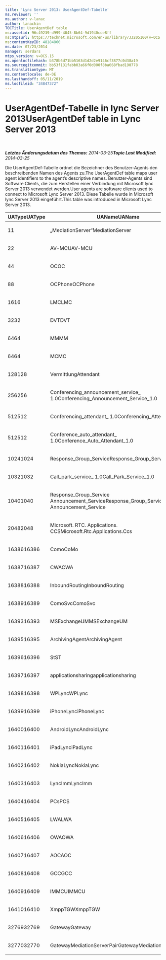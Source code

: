 ```yaml
---
title: 'Lync Server 2013: UserAgentDef-Tabelle'
ms.reviewer: ''
ms.author: v-lanac
author: lanachin
TOCTitle: UserAgentDef table
ms:assetid: 96c49239-d999-4045-8b64-9d1940cce8ff
ms:mtpsurl: https://technet.microsoft.com/en-us/library/JJ205100(v=OCS.15)
ms:contentKeyID: 48184860
ms.date: 07/23/2014
manager: serdars
mtps_version: v=OCS.15
ms.openlocfilehash: b378b6d71bb5163d1d2d2e9146cf3877c0d38a19
ms.sourcegitcommit: bb53f131fabb03a66f0d000f8ba668fbad190778
ms.translationtype: MT
ms.contentlocale: de-DE
ms.lasthandoff: 05/11/2019
ms.locfileid: "34847372"
---
```

<div data-xmlns="http://www.w3.org/1999/xhtml">

<div class="topic" data-xmlns="http://www.w3.org/1999/xhtml" data-msxsl="urn:schemas-microsoft-com:xslt" data-cs="http://msdn.microsoft.com/en-us/">

<div data-asp="http://msdn2.microsoft.com/asp">

# <a name="useragentdef-table-in-lync-server-2013"></a><span data-ttu-id="0511f-102">UserAgentDef-Tabelle in lync Server 2013</span><span class="sxs-lookup"><span data-stu-id="0511f-102">UserAgentDef table in Lync Server 2013</span></span>

</div>

<div id="mainSection">

<div id="mainBody">

<span> </span>

<span data-ttu-id="0511f-103">_**Letztes Änderungsdatum des Themas:** 2014-03-25_</span><span class="sxs-lookup"><span data-stu-id="0511f-103">_**Topic Last Modified:** 2014-03-25_</span></span>

<span data-ttu-id="0511f-104">Die UserAgentDef-Tabelle ordnet die Bezeichner des Benutzer-Agents den beschreibenden Namen des Agents zu.</span><span class="sxs-lookup"><span data-stu-id="0511f-104">The UserAgentDef table maps user agent identifiers to the agent’s descriptive names.</span></span> <span data-ttu-id="0511f-105">Benutzer-Agents sind Software Clients, die zum Herstellen einer Verbindung mit Microsoft lync Server 2013 verwendet werden.</span><span class="sxs-lookup"><span data-stu-id="0511f-105">User agents are software clients used to connect to Microsoft Lync Server 2013.</span></span> <span data-ttu-id="0511f-106">Diese Tabelle wurde in Microsoft lync Server 2013 eingeführt.</span><span class="sxs-lookup"><span data-stu-id="0511f-106">This table was introduced in Microsoft Lync Server 2013.</span></span>


<table>
<colgroup>
<col style="width: 33%" />
<col style="width: 33%" />
<col style="width: 33%" />
</colgroup>
<thead>
<tr class="header">
<th><span data-ttu-id="0511f-107">UAType</span><span class="sxs-lookup"><span data-stu-id="0511f-107">UAType</span></span></th>
<th><span data-ttu-id="0511f-108">UAName</span><span class="sxs-lookup"><span data-stu-id="0511f-108">UAName</span></span></th>
<th><span data-ttu-id="0511f-109">UACategory</span><span class="sxs-lookup"><span data-stu-id="0511f-109">UACategory</span></span></th>
</tr>
</thead>
<tbody>
<tr class="odd">
<td><p><span data-ttu-id="0511f-110">1</span><span class="sxs-lookup"><span data-stu-id="0511f-110">1</span></span></p></td>
<td><p><span data-ttu-id="0511f-111">„MediationServer“</span><span class="sxs-lookup"><span data-stu-id="0511f-111">MediationServer</span></span></p></td>
<td><p><span data-ttu-id="0511f-112">„MediationServer“</span><span class="sxs-lookup"><span data-stu-id="0511f-112">MediationServer</span></span></p></td>
</tr>
<tr class="even">
<td><p><span data-ttu-id="0511f-113">2</span><span class="sxs-lookup"><span data-stu-id="0511f-113">2</span></span></p></td>
<td><p><span data-ttu-id="0511f-114">AV-MCU</span><span class="sxs-lookup"><span data-stu-id="0511f-114">AV-MCU</span></span></p></td>
<td><p><span data-ttu-id="0511f-115">AV-MCU</span><span class="sxs-lookup"><span data-stu-id="0511f-115">AV-MCU</span></span></p></td>
</tr>
<tr class="odd">
<td><p><span data-ttu-id="0511f-116">4</span><span class="sxs-lookup"><span data-stu-id="0511f-116">4</span></span></p></td>
<td><p><span data-ttu-id="0511f-117">OC</span><span class="sxs-lookup"><span data-stu-id="0511f-117">OC</span></span></p></td>
<td><p><span data-ttu-id="0511f-118">OC</span><span class="sxs-lookup"><span data-stu-id="0511f-118">OC</span></span></p></td>
</tr>
<tr class="even">
<td><p><span data-ttu-id="0511f-119">8</span><span class="sxs-lookup"><span data-stu-id="0511f-119">8</span></span></p></td>
<td><p><span data-ttu-id="0511f-120">OCPhone</span><span class="sxs-lookup"><span data-stu-id="0511f-120">OCPhone</span></span></p></td>
<td><p><span data-ttu-id="0511f-121">OCPhone</span><span class="sxs-lookup"><span data-stu-id="0511f-121">OCPhone</span></span></p></td>
</tr>
<tr class="odd">
<td><p><span data-ttu-id="0511f-122">16</span><span class="sxs-lookup"><span data-stu-id="0511f-122">16</span></span></p></td>
<td><p><span data-ttu-id="0511f-123">LMC</span><span class="sxs-lookup"><span data-stu-id="0511f-123">LMC</span></span></p></td>
<td><p><span data-ttu-id="0511f-124">LMC</span><span class="sxs-lookup"><span data-stu-id="0511f-124">LMC</span></span></p></td>
</tr>
<tr class="even">
<td><p><span data-ttu-id="0511f-125">32</span><span class="sxs-lookup"><span data-stu-id="0511f-125">32</span></span></p></td>
<td><p><span data-ttu-id="0511f-126">DVT</span><span class="sxs-lookup"><span data-stu-id="0511f-126">DVT</span></span></p></td>
<td><p><span data-ttu-id="0511f-127">DVT</span><span class="sxs-lookup"><span data-stu-id="0511f-127">DVT</span></span></p></td>
</tr>
<tr class="odd">
<td><p><span data-ttu-id="0511f-128">64</span><span class="sxs-lookup"><span data-stu-id="0511f-128">64</span></span></p></td>
<td><p><span data-ttu-id="0511f-129">MM</span><span class="sxs-lookup"><span data-stu-id="0511f-129">MM</span></span></p></td>
<td><p><span data-ttu-id="0511f-130">MM</span><span class="sxs-lookup"><span data-stu-id="0511f-130">MM</span></span></p></td>
</tr>
<tr class="even">
<td><p><span data-ttu-id="0511f-131">64</span><span class="sxs-lookup"><span data-stu-id="0511f-131">64</span></span></p></td>
<td><p><span data-ttu-id="0511f-132">MC</span><span class="sxs-lookup"><span data-stu-id="0511f-132">MC</span></span></p></td>
<td><p><span data-ttu-id="0511f-133">MM</span><span class="sxs-lookup"><span data-stu-id="0511f-133">MM</span></span></p></td>
</tr>
<tr class="odd">
<td><p><span data-ttu-id="0511f-134">128</span><span class="sxs-lookup"><span data-stu-id="0511f-134">128</span></span></p></td>
<td><p><span data-ttu-id="0511f-135">Vermittlung</span><span class="sxs-lookup"><span data-stu-id="0511f-135">Attendant</span></span></p></td>
<td><p><span data-ttu-id="0511f-136">Vermittlung</span><span class="sxs-lookup"><span data-stu-id="0511f-136">Attendant</span></span></p></td>
</tr>
<tr class="even">
<td><p><span data-ttu-id="0511f-137">256</span><span class="sxs-lookup"><span data-stu-id="0511f-137">256</span></span></p></td>
<td><p><span data-ttu-id="0511f-138">Conferencing_announcement_service_ 1.0</span><span class="sxs-lookup"><span data-stu-id="0511f-138">Conferencing_Announcement_Service_1.0</span></span></p></td>
<td><p><span data-ttu-id="0511f-139">CAS</span><span class="sxs-lookup"><span data-stu-id="0511f-139">CAS</span></span></p></td>
</tr>
<tr class="odd">
<td><p><span data-ttu-id="0511f-140">512</span><span class="sxs-lookup"><span data-stu-id="0511f-140">512</span></span></p></td>
<td><p><span data-ttu-id="0511f-141">Conferencing_attendant_ 1.0</span><span class="sxs-lookup"><span data-stu-id="0511f-141">Conferencing_Attendant_1.0</span></span></p></td>
<td><p><span data-ttu-id="0511f-142">CAA</span><span class="sxs-lookup"><span data-stu-id="0511f-142">CAA</span></span></p></td>
</tr>
<tr class="even">
<td><p><span data-ttu-id="0511f-143">512</span><span class="sxs-lookup"><span data-stu-id="0511f-143">512</span></span></p></td>
<td><p><span data-ttu-id="0511f-144">Conference_auto_attendant_ 1.0</span><span class="sxs-lookup"><span data-stu-id="0511f-144">Conference_Auto_Attendant_1.0</span></span></p></td>
<td><p><span data-ttu-id="0511f-145">CAA</span><span class="sxs-lookup"><span data-stu-id="0511f-145">CAA</span></span></p></td>
</tr>
<tr class="odd">
<td><p><span data-ttu-id="0511f-146">1024</span><span class="sxs-lookup"><span data-stu-id="0511f-146">1024</span></span></p></td>
<td><p><span data-ttu-id="0511f-147">Response_Group_Service</span><span class="sxs-lookup"><span data-stu-id="0511f-147">Response_Group_Service</span></span></p></td>
<td><p><span data-ttu-id="0511f-148">RGS</span><span class="sxs-lookup"><span data-stu-id="0511f-148">RGS</span></span></p></td>
</tr>
<tr class="even">
<td><p><span data-ttu-id="0511f-149">1032</span><span class="sxs-lookup"><span data-stu-id="0511f-149">1032</span></span></p></td>
<td><p><span data-ttu-id="0511f-150">Call_park_service_ 1.0</span><span class="sxs-lookup"><span data-stu-id="0511f-150">Call_Park_Service_1.0</span></span></p></td>
<td><p><span data-ttu-id="0511f-151">CPS</span><span class="sxs-lookup"><span data-stu-id="0511f-151">CPS</span></span></p></td>
</tr>
<tr class="odd">
<td><p><span data-ttu-id="0511f-152">1040</span><span class="sxs-lookup"><span data-stu-id="0511f-152">1040</span></span></p></td>
<td><p><span data-ttu-id="0511f-153">Response_Group_Service Announcement_Service</span><span class="sxs-lookup"><span data-stu-id="0511f-153">Response_Group_Service Announcement_Service</span></span></p></td>
<td><p><span data-ttu-id="0511f-154">Als</span><span class="sxs-lookup"><span data-stu-id="0511f-154">AS</span></span></p></td>
</tr>
<tr class="even">
<td><p><span data-ttu-id="0511f-155">2048</span><span class="sxs-lookup"><span data-stu-id="0511f-155">2048</span></span></p></td>
<td><p><span data-ttu-id="0511f-156">Microsoft. RTC. Applications. CCS</span><span class="sxs-lookup"><span data-stu-id="0511f-156">Microsoft.Rtc.Applications.Ccs</span></span></p></td>
<td><p><span data-ttu-id="0511f-157">CCS</span><span class="sxs-lookup"><span data-stu-id="0511f-157">CCS</span></span></p></td>
</tr>
<tr class="odd">
<td><p><span data-ttu-id="0511f-158">16386</span><span class="sxs-lookup"><span data-stu-id="0511f-158">16386</span></span></p></td>
<td><p><span data-ttu-id="0511f-159">Como</span><span class="sxs-lookup"><span data-stu-id="0511f-159">CoMo</span></span></p></td>
<td><p><span data-ttu-id="0511f-160">Como</span><span class="sxs-lookup"><span data-stu-id="0511f-160">CoMo</span></span></p></td>
</tr>
<tr class="even">
<td><p><span data-ttu-id="0511f-161">16387</span><span class="sxs-lookup"><span data-stu-id="0511f-161">16387</span></span></p></td>
<td><p><span data-ttu-id="0511f-162">CWA</span><span class="sxs-lookup"><span data-stu-id="0511f-162">CWA</span></span></p></td>
<td><p><span data-ttu-id="0511f-163">CWA</span><span class="sxs-lookup"><span data-stu-id="0511f-163">CWA</span></span></p></td>
</tr>
<tr class="odd">
<td><p><span data-ttu-id="0511f-164">16388</span><span class="sxs-lookup"><span data-stu-id="0511f-164">16388</span></span></p></td>
<td><p><span data-ttu-id="0511f-165">InboundRouting</span><span class="sxs-lookup"><span data-stu-id="0511f-165">InboundRouting</span></span></p></td>
<td><p><span data-ttu-id="0511f-166">InboundRouting</span><span class="sxs-lookup"><span data-stu-id="0511f-166">InboundRouting</span></span></p></td>
</tr>
<tr class="even">
<td><p><span data-ttu-id="0511f-167">16389</span><span class="sxs-lookup"><span data-stu-id="0511f-167">16389</span></span></p></td>
<td><p><span data-ttu-id="0511f-168">ComoSvc</span><span class="sxs-lookup"><span data-stu-id="0511f-168">ComoSvc</span></span></p></td>
<td><p><span data-ttu-id="0511f-169">ComoSvc</span><span class="sxs-lookup"><span data-stu-id="0511f-169">ComoSvc</span></span></p></td>
</tr>
<tr class="odd">
<td><p><span data-ttu-id="0511f-170">16393</span><span class="sxs-lookup"><span data-stu-id="0511f-170">16393</span></span></p></td>
<td><p><span data-ttu-id="0511f-171">MSExchangeUM</span><span class="sxs-lookup"><span data-stu-id="0511f-171">MSExchangeUM</span></span></p></td>
<td><p><span data-ttu-id="0511f-172">ExUM</span><span class="sxs-lookup"><span data-stu-id="0511f-172">ExUM</span></span></p></td>
</tr>
<tr class="even">
<td><p><span data-ttu-id="0511f-173">16395</span><span class="sxs-lookup"><span data-stu-id="0511f-173">16395</span></span></p></td>
<td><p><span data-ttu-id="0511f-174">ArchivingAgent</span><span class="sxs-lookup"><span data-stu-id="0511f-174">ArchivingAgent</span></span></p></td>
<td><p><span data-ttu-id="0511f-175">ARCHAGENT</span><span class="sxs-lookup"><span data-stu-id="0511f-175">ARCHAGENT</span></span></p></td>
</tr>
<tr class="odd">
<td><p><span data-ttu-id="0511f-176">16396</span><span class="sxs-lookup"><span data-stu-id="0511f-176">16396</span></span></p></td>
<td><p><span data-ttu-id="0511f-177">St</span><span class="sxs-lookup"><span data-stu-id="0511f-177">ST</span></span></p></td>
<td><p><span data-ttu-id="0511f-178">St</span><span class="sxs-lookup"><span data-stu-id="0511f-178">ST</span></span></p></td>
</tr>
<tr class="even">
<td><p><span data-ttu-id="0511f-179">16397</span><span class="sxs-lookup"><span data-stu-id="0511f-179">16397</span></span></p></td>
<td><p><span data-ttu-id="0511f-180">applicationsharing</span><span class="sxs-lookup"><span data-stu-id="0511f-180">applicationsharing</span></span></p></td>
<td><p><span data-ttu-id="0511f-181">ASMCU</span><span class="sxs-lookup"><span data-stu-id="0511f-181">ASMCU</span></span></p></td>
</tr>
<tr class="odd">
<td><p><span data-ttu-id="0511f-182">16398</span><span class="sxs-lookup"><span data-stu-id="0511f-182">16398</span></span></p></td>
<td><p><span data-ttu-id="0511f-183">WPLync</span><span class="sxs-lookup"><span data-stu-id="0511f-183">WPLync</span></span></p></td>
<td><p><span data-ttu-id="0511f-184">WPLync</span><span class="sxs-lookup"><span data-stu-id="0511f-184">WPLync</span></span></p></td>
</tr>
<tr class="even">
<td><p><span data-ttu-id="0511f-185">16399</span><span class="sxs-lookup"><span data-stu-id="0511f-185">16399</span></span></p></td>
<td><p><span data-ttu-id="0511f-186">iPhoneLync</span><span class="sxs-lookup"><span data-stu-id="0511f-186">iPhoneLync</span></span></p></td>
<td><p><span data-ttu-id="0511f-187">iPhoneLync</span><span class="sxs-lookup"><span data-stu-id="0511f-187">iPhoneLync</span></span></p></td>
</tr>
<tr class="odd">
<td><p><span data-ttu-id="0511f-188">16400</span><span class="sxs-lookup"><span data-stu-id="0511f-188">16400</span></span></p></td>
<td><p><span data-ttu-id="0511f-189">AndroidLync</span><span class="sxs-lookup"><span data-stu-id="0511f-189">AndroidLync</span></span></p></td>
<td><p><span data-ttu-id="0511f-190">AndroidLync</span><span class="sxs-lookup"><span data-stu-id="0511f-190">AndroidLync</span></span></p></td>
</tr>
<tr class="even">
<td><p><span data-ttu-id="0511f-191">16401</span><span class="sxs-lookup"><span data-stu-id="0511f-191">16401</span></span></p></td>
<td><p><span data-ttu-id="0511f-192">iPadLync</span><span class="sxs-lookup"><span data-stu-id="0511f-192">iPadLync</span></span></p></td>
<td><p><span data-ttu-id="0511f-193">iPadLync</span><span class="sxs-lookup"><span data-stu-id="0511f-193">iPadLync</span></span></p></td>
</tr>
<tr class="odd">
<td><p><span data-ttu-id="0511f-194">16402</span><span class="sxs-lookup"><span data-stu-id="0511f-194">16402</span></span></p></td>
<td><p><span data-ttu-id="0511f-195">NokiaLync</span><span class="sxs-lookup"><span data-stu-id="0511f-195">NokiaLync</span></span></p></td>
<td><p><span data-ttu-id="0511f-196">NokiaLync</span><span class="sxs-lookup"><span data-stu-id="0511f-196">NokiaLync</span></span></p></td>
</tr>
<tr class="even">
<td><p><span data-ttu-id="0511f-197">16403</span><span class="sxs-lookup"><span data-stu-id="0511f-197">16403</span></span></p></td>
<td><p><span data-ttu-id="0511f-198">LyncImm</span><span class="sxs-lookup"><span data-stu-id="0511f-198">LyncImm</span></span></p></td>
<td><p><span data-ttu-id="0511f-199">LyncImm</span><span class="sxs-lookup"><span data-stu-id="0511f-199">LyncImm</span></span></p></td>
</tr>
<tr class="odd">
<td><p><span data-ttu-id="0511f-200">16404</span><span class="sxs-lookup"><span data-stu-id="0511f-200">16404</span></span></p></td>
<td><p><span data-ttu-id="0511f-201">PCs</span><span class="sxs-lookup"><span data-stu-id="0511f-201">PCS</span></span></p></td>
<td><p><span data-ttu-id="0511f-202">PCs</span><span class="sxs-lookup"><span data-stu-id="0511f-202">PCS</span></span></p></td>
</tr>
<tr class="even">
<td><p><span data-ttu-id="0511f-203">16405</span><span class="sxs-lookup"><span data-stu-id="0511f-203">16405</span></span></p></td>
<td><p><span data-ttu-id="0511f-204">LWA</span><span class="sxs-lookup"><span data-stu-id="0511f-204">LWA</span></span></p></td>
<td><p><span data-ttu-id="0511f-205">LWA</span><span class="sxs-lookup"><span data-stu-id="0511f-205">LWA</span></span></p></td>
</tr>
<tr class="odd">
<td><p><span data-ttu-id="0511f-206">16406</span><span class="sxs-lookup"><span data-stu-id="0511f-206">16406</span></span></p></td>
<td><p><span data-ttu-id="0511f-207">OWA</span><span class="sxs-lookup"><span data-stu-id="0511f-207">OWA</span></span></p></td>
<td><p><span data-ttu-id="0511f-208">OWA</span><span class="sxs-lookup"><span data-stu-id="0511f-208">OWA</span></span></p></td>
</tr>
<tr class="even">
<td><p><span data-ttu-id="0511f-209">16407</span><span class="sxs-lookup"><span data-stu-id="0511f-209">16407</span></span></p></td>
<td><p><span data-ttu-id="0511f-210">AOC</span><span class="sxs-lookup"><span data-stu-id="0511f-210">AOC</span></span></p></td>
<td><p><span data-ttu-id="0511f-211">AOC</span><span class="sxs-lookup"><span data-stu-id="0511f-211">AOC</span></span></p></td>
</tr>
<tr class="odd">
<td><p><span data-ttu-id="0511f-212">16408</span><span class="sxs-lookup"><span data-stu-id="0511f-212">16408</span></span></p></td>
<td><p><span data-ttu-id="0511f-213">GCC</span><span class="sxs-lookup"><span data-stu-id="0511f-213">GCC</span></span></p></td>
<td><p><span data-ttu-id="0511f-214">GCC</span><span class="sxs-lookup"><span data-stu-id="0511f-214">GCC</span></span></p></td>
</tr>
<tr class="even">
<td><p><span data-ttu-id="0511f-215">16409</span><span class="sxs-lookup"><span data-stu-id="0511f-215">16409</span></span></p></td>
<td><p><span data-ttu-id="0511f-216">IMMCU</span><span class="sxs-lookup"><span data-stu-id="0511f-216">IMMCU</span></span></p></td>
<td><p><span data-ttu-id="0511f-217">IMMCU</span><span class="sxs-lookup"><span data-stu-id="0511f-217">IMMCU</span></span></p></td>
</tr>
<tr class="odd">
<td><p><span data-ttu-id="0511f-218">16410</span><span class="sxs-lookup"><span data-stu-id="0511f-218">16410</span></span></p></td>
<td><p><span data-ttu-id="0511f-219">XmppTGW</span><span class="sxs-lookup"><span data-stu-id="0511f-219">XmppTGW</span></span></p></td>
<td><p><span data-ttu-id="0511f-220">XmppGateway</span><span class="sxs-lookup"><span data-stu-id="0511f-220">XmppGateway</span></span></p></td>
</tr>
<tr class="even">
<td><p><span data-ttu-id="0511f-221">32769</span><span class="sxs-lookup"><span data-stu-id="0511f-221">32769</span></span></p></td>
<td><p><span data-ttu-id="0511f-222">Gateway</span><span class="sxs-lookup"><span data-stu-id="0511f-222">Gateway</span></span></p></td>
<td><p><span data-ttu-id="0511f-223">Gateway</span><span class="sxs-lookup"><span data-stu-id="0511f-223">Gateway</span></span></p></td>
</tr>
<tr class="odd">
<td><p><span data-ttu-id="0511f-224">32770</span><span class="sxs-lookup"><span data-stu-id="0511f-224">32770</span></span></p></td>
<td><p><span data-ttu-id="0511f-225">GatewayMediationServerPair</span><span class="sxs-lookup"><span data-stu-id="0511f-225">GatewayMediationServerPair</span></span></p></td>
<td><p><span data-ttu-id="0511f-226">GatewayMediationServerPair</span><span class="sxs-lookup"><span data-stu-id="0511f-226">GatewayMediationServerPair</span></span></p></td>
</tr>
</tbody>
</table>


</div>

<span> </span>

</div>

</div>

</div>


